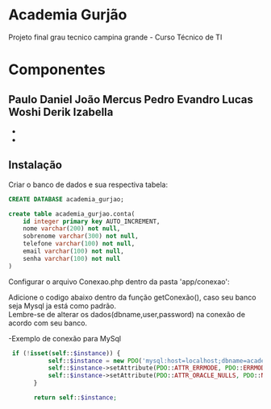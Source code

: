 # Academia Gurjão
Projeto final grau tecnico campina grande - Curso  Técnico de TI

# Componentes

Paulo Daniel
João Mercus
Pedro
Evandro Lucas
Woshi
Derik
Izabella
-
-
-


Instalação
------------

Criar o banco de dados e sua respectiva tabela:

```sql
CREATE DATABASE academia_gurjao;

create table academia_gurjao.conta(
    id integer primary key AUTO_INCREMENT,
    nome varchar(200) not null,
    sobrenome varchar(300) not null,
    telefone varchar(100) not null,
    email varchar(100) not null,
    senha varchar(100) not null
)
```

Configurar o arquivo Conexao.php dentro da pasta 'app/conexao': <br>

Adicione o codigo abaixo dentro da função getConexão(), caso seu banco seja Mysql ja está como padrão.<br>
Lembre-se de alterar os dados(dbname,user,password) na conexão de acordo com seu banco.

-Exemplo de conexão para MySql
```php
 if (!isset(self::$instance)) {
           self::$instance = new PDO('mysql:host=localhost;dbname=academia_gurjao', 'root', '', array(PDO::MYSQL_ATTR_INIT_COMMAND => "SET NAMES utf8"));
           self::$instance->setAttribute(PDO::ATTR_ERRMODE, PDO::ERRMODE_EXCEPTION);
           self::$instance->setAttribute(PDO::ATTR_ORACLE_NULLS, PDO::NULL_EMPTY_STRING);
       }

       return self::$instance;
```

